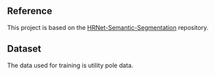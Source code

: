 ## Reference

This project is based on the [HRNet-Semantic-Segmentation](https://github.com/HRNet/HRNet-Semantic-Segmentation) repository.

## Dataset

The data used for training is utility pole data.
